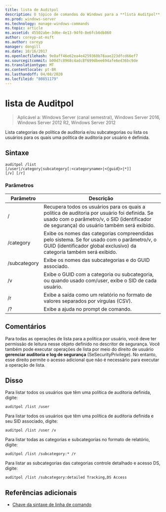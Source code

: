 ```yaml
---
title: lista de Auditpol
description: O tópico de comandos do Windows para a **lista Auditpol**, que lista categorias de política de auditoria e subcategorias, ou lista os usuários para os quais uma política de auditoria por usuário é definida.
ms.prod: windows-server
ms.technology: manage-windows-commands
ms.topic: article
ms.assetid: 45502abe-3d6e-4e13-94f0-8e6fcb6db860
author: coreyp-at-msft
ms.author: coreyp
manager: dongill
ms.date: 10/16/2017
ms.openlocfilehash: 9e0aff46e62ea4e4259360b78aae223dfcd66ef7
ms.sourcegitcommit: b00d7c8968c4adc8f699dbee694afe6ed36bc9de
ms.translationtype: MT
ms.contentlocale: pt-BR
ms.lasthandoff: 04/08/2020
ms.locfileid: "80851179"
---
```

# <a name="auditpol-list"></a>lista de Auditpol

>Aplicável a: Windows Server (canal semestral), Windows Server 2016, Windows Server 2012 R2, Windows Server 2012

Lista categorias de política de auditoria e/ou subcategorias ou lista os usuários para os quais uma política de auditoria por usuário é definida.

## <a name="syntax"></a>Sintaxe

```
auditpol /list
[/user|/category|subcategory[:<categoryname>|<{guid}>|*]]
[/v] [/r]
```

### <a name="parameters"></a>Parâmetros

| Parâmetro | Descrição |
| ------- | -------- |
| / | Recupera todos os usuários para os quais a política de auditoria por usuário foi definida. Se usado com o parâmetro/v, o SID (identificador de segurança) do usuário também será exibido. |
| /category | Exibe os nomes das categorias compreendidas pelo sistema. Se for usado com o parâmetro/v, o GUID (identificador global exclusivo) da categoria também será exibido. |
| /subcategory | Exibe os nomes das subcategorias e do GUID associado. |
| /v | Exibe o GUID com a categoria ou subcategoria, ou quando usado com/user, exibe o SID de cada usuário. |
| /r | Exibe a saída como um relatório no formato de valores separados por vírgulas (CSV). |
| /? | Exibe a ajuda no prompt de comando. |

## <a name="remarks"></a>Comentários

Para todas as operações de lista para a política por usuário, você deve ter permissão de leitura nesse objeto definido no descritor de segurança. Você também pode executar operações de lista por meio do direito de usuário **gerenciar auditoria e log de segurança** (SeSecurityPrivilege). No entanto, esse direito permite o acesso adicional que não é necessário para executar a operação de lista.

## <a name="examples"></a><a name=BKMK_examples></a>Disso

Para listar todos os usuários que têm uma política de auditoria definida, digite:

```
auditpol /list /user
```

Para listar todos os usuários que têm uma política de auditoria definida e seu SID associado, digite:

```
auditpol /list /user /v
```

Para listar todas as categorias e subcategorias no formato de relatório, digite:

```
auditpol /list /subcategory:* /r
```

Para listar as subcategorias das categorias controle detalhado e acesso DS, digite:

```
auditpol /list /subcategory:detailed Tracking,DS Access
```

## <a name="additional-references"></a>Referências adicionais

- [Chave da sintaxe de linha de comando](command-line-syntax-key.md)
